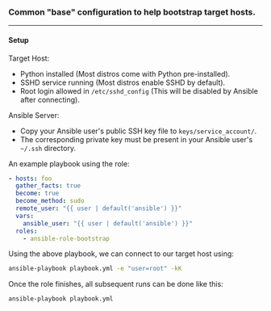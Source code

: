 ### Common "base" configuration to help bootstrap target hosts.

---
#### Setup

Target Host:
  - Python installed (Most distros come with Python pre-installed).
  - SSHD service running (Most distros enable SSHD by default).
  - Root login allowed in `/etc/sshd_config` (This will be disabled by Ansible after connecting).

Ansible Server:
  - Copy your Ansible user's public SSH key file to `keys/service_account/`.
  - The corresponding private key must be present in your Ansible user's `~/.ssh` directory.

An example playbook using the role:
```yaml
- hosts: foo
  gather_facts: true
  become: true
  become_method: sudo
  remote_user: "{{ user | default('ansible') }}"
  vars:
    ansible_user: "{{ user | default('ansible') }}"
  roles:
    - ansible-role-bootstrap
```

Using the above playbook, we can connect to our target host using:
```bash
ansible-playbook playbook.yml -e "user=root" -kK
```

Once the role finishes, all subsequent runs can be done like this:
```bash
ansible-playbook playbook.yml
```
